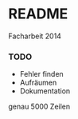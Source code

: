 # README #

Facharbeit 2014

### TODO ###

* Fehler finden
* Aufräumen
* Dokumentation

genau 5000 Zeilen

